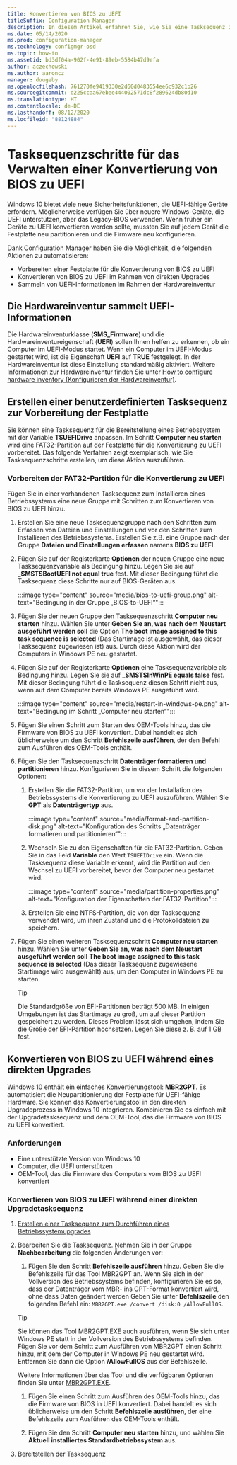 ```yaml
---
title: Konvertieren von BIOS zu UEFI
titleSuffix: Configuration Manager
description: In diesem Artikel erfahren Sie, wie Sie eine Tasksequenz zum Bereitstellen eines Betriebssystems anpassen, um eine FAT32-Partition auf die Konvertierung zu UEFI vorzubereiten.
ms.date: 05/14/2020
ms.prod: configuration-manager
ms.technology: configmgr-osd
ms.topic: how-to
ms.assetid: bd3df04a-902f-4e91-89eb-5584b47d9efa
author: aczechowski
ms.author: aaroncz
manager: dougeby
ms.openlocfilehash: 761270fe9419330e2d60d0483554ee6c932c1b26
ms.sourcegitcommit: d225ccaa67ebee444002571dc8f289624db80d10
ms.translationtype: HT
ms.contentlocale: de-DE
ms.lasthandoff: 08/12/2020
ms.locfileid: "88124884"
---
```

# <a name="task-sequence-steps-to-manage-bios-to-uefi-conversion"></a>Tasksequenzschritte für das Verwalten einer Konvertierung von BIOS zu UEFI

Windows 10 bietet viele neue Sicherheitsfunktionen, die UEFI-fähige Geräte erfordern. Möglicherweise verfügen Sie über neuere Windows-Geräte, die UEFI unterstützen, aber das Legacy-BIOS verwenden. Wenn früher ein Geräte zu UEFI konvertieren werden sollte, mussten Sie auf jedem Gerät die Festplatte neu partitionieren und die Firmware neu konfigurieren.

Dank Configuration Manager haben Sie die Möglichkeit, die folgenden Aktionen zu automatisieren:

- Vorbereiten einer Festplatte für die Konvertierung von BIOS zu UEFI
- Konvertieren von BIOS zu UEFI im Rahmen von direkten Upgrades
- Sammeln von UEFI-Informationen im Rahmen der Hardwareinventur

## <a name="hardware-inventory-collects-uefi-information"></a>Die Hardwareinventur sammelt UEFI-Informationen

Die Hardwareinventurklasse (**SMS_Firmware**) und die Hardwareinventureigenschaft (**UEFI**) sollen Ihnen helfen zu erkennen, ob ein Computer im UEFI-Modus startet. Wenn ein Computer im UEFI-Modus gestartet wird, ist die Eigenschaft **UEFI** auf **TRUE** festgelegt. In der Hardwareinventur ist diese Einstellung standardmäßig aktiviert. Weitere Informationen zur Hardwareinventur finden Sie unter [How to configure hardware inventory (Konfigurieren der Hardwareinventur)](../../core/clients/manage/inventory/configure-hardware-inventory.md).

## <a name="create-a-custom-task-sequence-to-prepare-the-hard-drive"></a>Erstellen einer benutzerdefinierten Tasksequenz zur Vorbereitung der Festplatte

Sie können eine Tasksequenz für die Bereitstellung eines Betriebssystem mit der Variable **TSUEFIDrive** anpassen. Im Schritt **Computer neu starten** wird eine FAT32-Partition auf der Festplatte für die Konvertierung zu UEFI vorbereitet. Das folgende Verfahren zeigt exemplarisch, wie Sie Tasksequenzschritte erstellen, um diese Aktion auszuführen.

### <a name="prepare-the-fat32-partition-for-the-conversion-to-uefi"></a>Vorbereiten der FAT32-Partition für die Konvertierung zu UEFI

Fügen Sie in einer vorhandenen Tasksequenz zum Installieren eines Betriebssystems eine neue Gruppe mit Schritten zum Konvertieren von BIOS zu UEFI hinzu.

1. Erstellen Sie eine neue Tasksequenzgruppe nach den Schritten zum Erfassen von Dateien und Einstellungen und vor den Schritten zum Installieren des Betriebssystems. Erstellen Sie z.B. eine Gruppe nach der Gruppe **Dateien und Einstellungen erfassen** namens **BIOS zu UEFI**.

1. Fügen Sie auf der Registerkarte **Optionen** der neuen Gruppe eine neue Tasksequenzvariable als Bedingung hinzu. Legen Sie sie auf **_SMSTSBootUEFI not equal true** fest. Mit dieser Bedingung führt die Tasksequenz diese Schritte nur auf BIOS-Geräten aus.

    :::image type="content" source="media/bios-to-uefi-group.png" alt-text="Bedingung in der Gruppe „BIOS-to-UEFI“":::

1. Fügen Sie der neuen Gruppe den Tasksequenzschritt **Computer neu starten** hinzu. Wählen Sie unter **Geben Sie an, was nach dem Neustart ausgeführt werden soll** die Option **The boot image assigned to this task sequence is selected** (Das Startimage ist ausgewählt, das dieser Tasksequenz zugewiesen ist) aus. Durch diese Aktion wird der Computers in Windows PE neu gestartet.

1. Fügen Sie auf der Registerkarte **Optionen** eine Tasksequenzvariable als Bedingung hinzu. Legen Sie sie auf **_SMSTSInWinPE equals false** fest. Mit dieser Bedingung führt die Tasksequenz diesen Schritt nicht aus, wenn auf dem Computer bereits Windows PE ausgeführt wird.

    :::image type="content" source="media/restart-in-windows-pe.png" alt-text="Bedingung im Schritt „Computer neu starten“":::

1. Fügen Sie einen Schritt zum Starten des OEM-Tools hinzu, das die Firmware von BIOS zu UEFI konvertiert. Dabei handelt es sich üblicherweise um den Schritt **Befehlszeile ausführen**, der den Befehl zum Ausführen des OEM-Tools enthält.

1. Fügen Sie den Tasksequenzschritt **Datenträger formatieren und partitionieren** hinzu. Konfigurieren Sie in diesem Schritt die folgenden Optionen:

    1. Erstellen Sie die FAT32-Partition, um vor der Installation des Betriebssystems die Konvertierung zu UEFI auszuführen. Wählen Sie **GPT** als **Datenträgertyp** aus.

        :::image type="content" source="media/format-and-partition-disk.png" alt-text="Konfiguration des Schritts „Datenträger formatieren und partitionieren“":::

    1. Wechseln Sie zu den Eigenschaften für die FAT32-Partition. Geben Sie in das Feld **Variable** den Wert `TSUEFIDrive` ein. Wenn die Tasksequenz diese Variable erkennt, wird die Partition auf den Wechsel zu UEFI vorbereitet, bevor der Computer neu gestartet wird.

        :::image type="content" source="media/partition-properties.png" alt-text="Konfiguration der Eigenschaften der FAT32-Partition":::

    1. Erstellen Sie eine NTFS-Partition, die von der Tasksequenz verwendet wird, um ihren Zustand und die Protokolldateien zu speichern.

1. Fügen Sie einen weiteren Tasksequenzschritt **Computer neu starten** hinzu. Wählen Sie unter **Geben Sie an, was nach dem Neustart ausgeführt werden soll** **The boot image assigned to this task sequence is selected** (Das dieser Tasksequenz zugewiesene Startimage wird ausgewählt) aus, um den Computer in Windows PE zu starten.

    > [!TIP]
    > Die Standardgröße von EFI-Partitionen beträgt 500 MB. In einigen Umgebungen ist das Startimage zu groß, um auf dieser Partition gespeichert zu werden. Dieses Problem lässt sich umgehen, indem Sie die Größe der EFI-Partition hochsetzen. Legen Sie diese z. B. auf 1 GB fest.<!-- SCCMDocs#1024 -->

## <a name="convert-from-bios-to-uefi-during-in-place-upgrade"></a><a name="bkmk_ipu"></a> Konvertieren von BIOS zu UEFI während eines direkten Upgrades

Windows 10 enthält ein einfaches Konvertierungstool: **MBR2GPT**. Es automatisiert die Neupartitionierung der Festplatte für UEFI-fähige Hardware. Sie können das Konvertierungstool in den direkten Upgradeprozess in Windows 10 integrieren. Kombinieren Sie es einfach mit der Upgradetasksequenz und dem OEM-Tool, das die Firmware von BIOS zu UEFI konvertiert.

### <a name="requirements"></a>Anforderungen

- Eine unterstützte Version von Windows 10
- Computer, die UEFI unterstützen
- OEM-Tool, das die Firmware des Computers vom BIOS zu UEFI konvertiert

### <a name="process-to-convert-from-bios-to-uefi-during-an-in-place-upgrade-task-sequence"></a>Konvertieren von BIOS zu UEFI während einer direkten Upgradetasksequenz

1. [Erstellen einer Tasksequenz zum Durchführen eines Betriebssystemupgrades](create-a-task-sequence-to-upgrade-an-operating-system.md)

1. Bearbeiten Sie die Tasksequenz. Nehmen Sie in der Gruppe **Nachbearbeitung** die folgenden Änderungen vor:

    1. Fügen Sie den Schritt **Befehlszeile ausführen** hinzu. Geben Sie die Befehlszeile für das Tool MBR2GPT an. Wenn Sie sich in der Vollversion des Betriebssystems befinden, konfigurieren Sie es so, dass der Datenträger vom MBR- ins GPT-Format konvertiert wird, ohne dass Daten geändert werden Geben Sie unter **Befehlszeile** den folgenden Befehl ein: `MBR2GPT.exe /convert /disk:0 /AllowFullOS`.

    > [!TIP]
    > Sie können das Tool MBR2GPT.EXE auch ausführen, wenn Sie sich unter Windows PE statt in der Vollversion des Betriebssystems befinden. Fügen Sie vor dem Schritt zum Ausführen von MBR2GPT einen Schritt hinzu, mit dem der Computer in Windows PE neu gestartet wird. Entfernen Sie dann die Option **/AllowFullOS** aus der Befehlszeile.

    Weitere Informationen über das Tool und die verfügbaren Optionen finden Sie unter [MBR2GPT.EXE](https://docs.microsoft.com/windows/deployment/mbr-to-gpt).

    1. Fügen Sie einen Schritt zum Ausführen des OEM-Tools hinzu, das die Firmware von BIOS in UEFI konvertiert. Dabei handelt es sich üblicherweise um den Schritt **Befehlszeile ausführen**, der eine Befehlszeile zum Ausführen des OEM-Tools enthält.

    1. Fügen Sie den Schritt **Computer neu starten** hinzu, und wählen Sie **Aktuell installiertes Standardbetriebssystem** aus.

1. Bereitstellen der Tasksequenz
